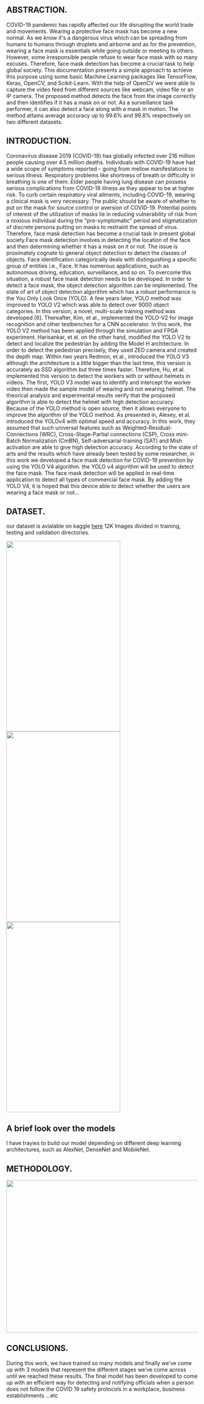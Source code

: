 ## ABSTRACTION.

COVID-19 pandemic has rapidly affected our life disrupting the world trade and movements. Wearing a protective face mask has become a new normal. As we know it's a dangerous 
virus which can be spreading from humans to humans through droplets and airborne and as for the prevention, wearing a face mask is essentials while going outside or meeting to others. 
However, some irresponsible people refuse to wear face mask with so many excuses. Therefore, face mask detection has become a crucial task to help global society. This 
documentation presents a simple approach to achieve this purpose using some basic Machine Learning packages like TensorFlow, Keras, OpenCV, and Scikit-Learn. With the help 
of OpenCV we were able to capture the video feed from different sources like webcam, video file or an IP camera. The proposed method detects the face from the image correctly 
and then identifies if it has a mask on or not. As a surveillance task performer, it can also detect a face along with a mask in motion. The method attains average accuracy up to 
99.6% and 99.8% respectively on two different datasets.

## INTRODUCTION.

Coronavirus disease 2019 (COVID-19) has globally infected over 216 million people causing  over 4.5 million deaths. Individuals with COVID-19 have had a wide scope of symptoms 
reported – going from mellow manifestations to serious illness. Respiratory problems like shortness of breath or difficulty in breathing is one of them. Elder people having lung disease 
can possess serious complications from COVID-19 illness as they appear to be at higher risk. To curb certain respiratory viral ailments, including COVID-19, wearing a clinical mask is very 
necessary. The public should be aware of whether to put on the mask for source control or aversion of COVID-19. Potential points of interest of the utilization of masks lie in reducing 
vulnerability of risk from a noxious individual during the "pre-symptomatic" period and stigmatization of discrete persons putting on masks to restraint the spread of virus. Therefore, 
face mask detection has become a crucial task in present global society.Face mask detection involves in detecting the location of the face and then determining 
whether it has a mask on it or not. The issue is proximately cognate to general object detection to detect the classes of objects. Face identification categorically deals with 
distinguishing a specific group of entities i.e., Face. It has numerous applications, such as autonomous driving, education, surveillance, and so on. To overcome this situation, a 
robust face mask detection needs to be developed. In order to detect a face mask, the object detection algorithm can be implemented. The state of art of object detection 
algorithm which has a robust performance is the You Only Look Once (YOLO). A few years later, YOLO method was improved to YOLO V2 which was able to detect over 9000 object 
categories. In this version, a novel, multi-scale training method was developed [6]. Thereafter, Kim, et al., implemented the YOLO-V2 for image recognition and other 
testbenches for a CNN accelerator. In this work, the YOLO V2 method has been applied through the simulation and FPGA experiment. Harisankar, et al. on the other hand, modified 
the YOLO V2 to detect and localize the pedestrian by adding the Model H architecture. In order to detect the pedestrian precisely, they used ZED camera and created the depth 
map. Within two years Redmon, et al., introduced the YOLO V3 although the architecture is a little bigger than the last time, this version is accurately as SSD algorithm but three times 
faster. Therefore, Hu, et al. implemented this version to detect the workers with or without helmets in videos. The first, YOLO V3 model was to identify and intercept the worker video 
then made the sample model of wearing and not wearing helmet. The theorical analysis and experimental results verify that the proposed algorithm is able to detect the helmet 
with high detection accuracy. Because of the YOLO method is open source, then it allows everyone to improve the algorithm of the YOLO method. As presented in, Alexey, et al. 
introduced the YOLOv4 with optimal speed and accuracy. In this work, they assumed that such universal features such as Weighted-Residual-Connections (WRC), Cross-Stage-Partial 
connections (CSP), Cross mini-Batch Normalization (CmBN), Self-adversarial-training (SAT) and Mish activation are able to give high detection accuracy. According to the state of 
arts and the results which have already been tested by some researcher, in this work we developed a face mask detection for COVID-19 prevention by using the YOLO V4 
algorithm. the YOLO v4 algorithm will be used to detect the face mask. The face mask detection will be applied in real-time application to detect all types of commercial face mask. By adding the YOLO V4, it is hoped that this device able to detect whether the users are wearing a face mask or not...

## DATASET.
our dataset is avialable on kaggle [here](https://www.kaggle.com/datasets/ashishjangra27/face-mask-12k-images-dataset)
    12K Images divided in training, testing and validation directories.

<p float="left">
<img src= "https://user-images.githubusercontent.com/84151016/179366324-836daaca-7dee-450a-b319-47f5fcf22d2f.png", width= 300, height= 500 />
<img src= "https://user-images.githubusercontent.com/84151016/179366346-5205c64f-97c8-4e15-aa78-f7518fc17e17.png", width= 300, height= 500 />
<img src= "https://user-images.githubusercontent.com/84151016/179366377-4441b3fd-6bf2-4343-9634-fd09c5a8afe2.png", width= 300, height= 500 />
</p>

## A brief look over the models
I have trayies to build our model depending on different deep learning architectures, such as AlexNet, DenseNet and MobileNet.

## METHODOLOGY.

<img src= "https://user-images.githubusercontent.com/84151016/179366925-e9d4c34e-babe-46e0-a4fc-473dbad6dbde.png" width= 700, height= 400>


## CONCLUSIONS.

During this work, we have trained so many models and finally we’ve come up with 3 models that represent the different stages we’ve come across until we reached these 
results. The final model has been developed to come up with an efficient way for detecting and notifying officials when a person does not follow the COVID 19 safety 
protocols in a workplace, business establishments …etc

